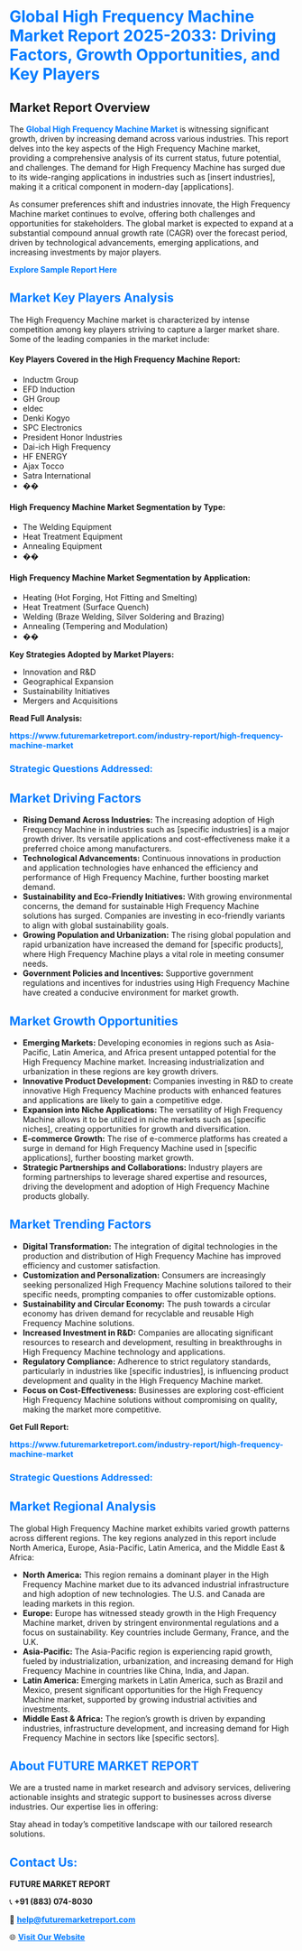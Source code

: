 <h1 style="color: #007BFF;">Global High Frequency Machine Market Report 2025-2033: Driving Factors, Growth Opportunities, and Key Players</h1>

<section id="overview">
<h2>Market Report Overview</h2>
<p>The <a href="https://www.futuremarketreport.com/industry-report/high-frequency-machine-market" style="color: #007BFF; text-decoration: none;"><strong>Global High Frequency Machine Market</strong></a> is witnessing significant growth, driven by increasing demand across various industries. This report delves into the key aspects of the High Frequency Machine market, providing a comprehensive analysis of its current status, future potential, and challenges. The demand for High Frequency Machine has surged due to its wide-ranging applications in industries such as [insert industries], making it a critical component in modern-day [applications].</p>
<p>As consumer preferences shift and industries innovate, the High Frequency Machine market continues to evolve, offering both challenges and opportunities for stakeholders. The global market is expected to expand at a substantial compound annual growth rate (CAGR) over the forecast period, driven by technological advancements, emerging applications, and increasing investments by major players.</p>
</section>

<section id="overview">
<p><a href="https://www.futuremarketreport.com/request-sample/reportId=113983" style="color: #007BFF; text-decoration: none;"><strong>Explore Sample Report Here</strong></a></p>
</section>

<section id="key-players">
<h2 style="color: #007BFF;">Market Key Players Analysis</h2>
<p>The High Frequency Machine market is characterized by intense competition among key players striving to capture a larger market share. Some of the leading companies in the market include:</p>
<h4>Key Players Covered in the High Frequency Machine Report:</h4>
<ul><li>Inductm Group</li><li>EFD Induction</li><li>GH Group</li><li>eldec</li><li>Denki Kogyo</li><li>SPC Electronics</li><li>President Honor Industries</li><li>Dai-ich High Frequency</li><li>HF ENERGY</li><li>Ajax Tocco</li><li>Satra International</li><li>��</li></ul>
<h4>High Frequency Machine Market Segmentation by Type:</h4>
<ul><li>The Welding Equipment</li><li>Heat Treatment Equipment</li><li>Annealing Equipment</li><li>��</li></ul>

<h4>High Frequency Machine Market Segmentation by Application:</h4>
<ul><li>Heating (Hot Forging, Hot Fitting and Smelting)</li><li>Heat Treatment (Surface Quench)</li><li>Welding (Braze Welding, Silver Soldering and Brazing)</li><li>Annealing (Tempering and Modulation)</li><li>��</li></ul>
<p><strong>Key Strategies Adopted by Market Players:</strong></p>
<ul>
<li>Innovation and R&D</li>
<li>Geographical Expansion</li>
<li>Sustainability Initiatives</li>
<li>Mergers and Acquisitions</li>
</ul>
</section>

<section>
<p><strong>Read Full Analysis: </strong></p><a href="https://www.futuremarketreport.com/industry-report/high-frequency-machine-market" style="color: #007BFF; text-decoration: none;"><strong>https://www.futuremarketreport.com/industry-report/high-frequency-machine-market</strong></a>
<h3 style="color: #007BFF;">Strategic Questions Addressed:</h3>
</section>

<section id="driving-factors">
<h2 style="color: #007BFF;">Market Driving Factors</h2>
<ul>
<li><strong>Rising Demand Across Industries:</strong> The increasing adoption of High Frequency Machine in industries such as [specific industries] is a major growth driver. Its versatile applications and cost-effectiveness make it a preferred choice among manufacturers.</li>
<li><strong>Technological Advancements:</strong> Continuous innovations in production and application technologies have enhanced the efficiency and performance of High Frequency Machine, further boosting market demand.</li>
<li><strong>Sustainability and Eco-Friendly Initiatives:</strong> With growing environmental concerns, the demand for sustainable High Frequency Machine solutions has surged. Companies are investing in eco-friendly variants to align with global sustainability goals.</li>
<li><strong>Growing Population and Urbanization:</strong> The rising global population and rapid urbanization have increased the demand for [specific products], where High Frequency Machine plays a vital role in meeting consumer needs.</li>
<li><strong>Government Policies and Incentives:</strong> Supportive government regulations and incentives for industries using High Frequency Machine have created a conducive environment for market growth.</li>
</ul>
</section>

<section id="growth-opportunities">
<h2 style="color: #007BFF;">Market Growth Opportunities</h2>
<ul>
<li><strong>Emerging Markets:</strong> Developing economies in regions such as Asia-Pacific, Latin America, and Africa present untapped potential for the High Frequency Machine market. Increasing industrialization and urbanization in these regions are key growth drivers.</li>
<li><strong>Innovative Product Development:</strong> Companies investing in R&D to create innovative High Frequency Machine products with enhanced features and applications are likely to gain a competitive edge.</li>
<li><strong>Expansion into Niche Applications:</strong> The versatility of High Frequency Machine allows it to be utilized in niche markets such as [specific niches], creating opportunities for growth and diversification.</li>
<li><strong>E-commerce Growth:</strong> The rise of e-commerce platforms has created a surge in demand for High Frequency Machine used in [specific applications], further boosting market growth.</li>
<li><strong>Strategic Partnerships and Collaborations:</strong> Industry players are forming partnerships to leverage shared expertise and resources, driving the development and adoption of High Frequency Machine products globally.</li>
</ul>
</section>

<section id="trending-factors">
<h2 style="color: #007BFF;">Market Trending Factors</h2>
<ul>
<li><strong>Digital Transformation:</strong> The integration of digital technologies in the production and distribution of High Frequency Machine has improved efficiency and customer satisfaction.</li>
<li><strong>Customization and Personalization:</strong> Consumers are increasingly seeking personalized High Frequency Machine solutions tailored to their specific needs, prompting companies to offer customizable options.</li>
<li><strong>Sustainability and Circular Economy:</strong> The push towards a circular economy has driven demand for recyclable and reusable High Frequency Machine solutions.</li>
<li><strong>Increased Investment in R&D:</strong> Companies are allocating significant resources to research and development, resulting in breakthroughs in High Frequency Machine technology and applications.</li>
<li><strong>Regulatory Compliance:</strong> Adherence to strict regulatory standards, particularly in industries like [specific industries], is influencing product development and quality in the High Frequency Machine market.</li>
<li><strong>Focus on Cost-Effectiveness:</strong> Businesses are exploring cost-efficient High Frequency Machine solutions without compromising on quality, making the market more competitive.</li>
</ul>
</section>

<section>
<p><strong>Get Full Report: </strong></p><a href="https://www.futuremarketreport.com/industry-report/high-frequency-machine-market" style="color: #007BFF; text-decoration: none;"><strong>https://www.futuremarketreport.com/industry-report/high-frequency-machine-market</strong></a>
<h3 style="color: #007BFF;">Strategic Questions Addressed:</h3>
</section>


<section id="regional-analysis">
<h2 style="color: #007BFF;">Market Regional Analysis</h2>
<p>The global High Frequency Machine market exhibits varied growth patterns across different regions. The key regions analyzed in this report include North America, Europe, Asia-Pacific, Latin America, and the Middle East & Africa:</p>
<ul>
<li><strong>North America:</strong> This region remains a dominant player in the High Frequency Machine market due to its advanced industrial infrastructure and high adoption of new technologies. The U.S. and Canada are leading markets in this region.</li>
<li><strong>Europe:</strong> Europe has witnessed steady growth in the High Frequency Machine market, driven by stringent environmental regulations and a focus on sustainability. Key countries include Germany, France, and the U.K.</li>
<li><strong>Asia-Pacific:</strong> The Asia-Pacific region is experiencing rapid growth, fueled by industrialization, urbanization, and increasing demand for High Frequency Machine in countries like China, India, and Japan.</li>
<li><strong>Latin America:</strong> Emerging markets in Latin America, such as Brazil and Mexico, present significant opportunities for the High Frequency Machine market, supported by growing industrial activities and investments.</li>
<li><strong>Middle East & Africa:</strong> The region’s growth is driven by expanding industries, infrastructure development, and increasing demand for High Frequency Machine in sectors like [specific sectors].</li>
</ul>
</section>

<footer>
<h2 style="color: #007BFF;">About FUTURE MARKET REPORT</h2>
<p>We are a trusted name in market research and advisory services, delivering actionable insights and strategic support to businesses across diverse industries. Our expertise lies in offering:</p>

<p>Stay ahead in today’s competitive landscape with our tailored research solutions.</p>

<h2 style="color: #007BFF;">Contact Us:</h2>
<p><strong>FUTURE MARKET REPORT</strong></p>
<p>📞 <strong>+91 (883) 074-8030</strong></p>
<p>📧 <strong><a href="mailto:help@futuremarketreport.com" style="color: #007BFF;">help@futuremarketreport.com</a></strong></p>
<p>🌐 <strong><a href="https://www.futuremarketreport.com/" style="color: #007BFF;">Visit Our Website</a></strong></p>
</footer>